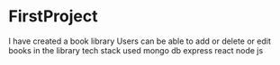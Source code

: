 ﻿# FirstProject
I have created a book library
Users can be able to add or delete or edit books in the library
tech stack used
mongo db
express
react
node js
